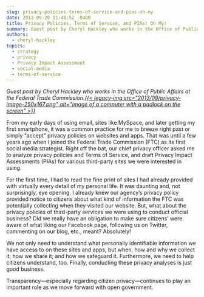 ```yaml
---
slug: privacy-policies-terms-of-service-and-pias-oh-my
date: 2013-09-20 11:48:52 -0400
title: Privacy Policies, Terms of Service, and PIAs! Oh My!
summary: Guest post by Cheryl Hackley who works in the Office of Public Affairs at the Federal Trade Commission. From my early days of using email, sites like MySpace, and later getting my first smartphone, it was a common practice for me to
authors:
  - cheryl-hackley
topics:
  - strategy
  - privacy
  - Privacy Impact Assessment
  - social-media
  - terms-of-service
---
```


_Guest post by Cheryl Hackley who works in the Office of Public Affairs at the Federal Trade Commission.[{{< legacy-img src="2013/09/privacy-image-250x167.png" alt="image of a computer with a padlock on the screen" >}}](https://s3.amazonaws.com/digitalgov/_legacy-img/2013/09/privacy-image.png)_

From my early days of using email, sites like MySpace, and later getting my first smartphone, it was a common practice for me to breeze right past or simply &#8220;accept&#8221; privacy policies on websites and apps. That was until a few years ago when I joined the Federal Trade Commission (FTC) as its first social media strategist. Right off the bat, our chief privacy officer asked me to analyze privacy policies and Terms of Service, and draft Privacy Impact Assessments (PIAs) for various third-party sites we were interested in using.

For the first time, I had to read the fine print of sites I had already provided with virtually every detail of my personal life. It was daunting and, not surprisingly, eye opening. I already knew our agency&#8217;s privacy policy provided notice to citizens about what kind of information the FTC was potentially collecting when they visited our website. But, what about the privacy policies of third-party services we were using to conduct official business? Did we really have an obligation to make sure citizens&#8217; were aware of what liking our Facebook page, following us on Twitter, commenting on our blog, etc., meant? Absolutely!

We not only need to understand what personally identifiable information we have access to on these sites and apps, but when, how and why we collect it; how we share it; and how we safeguard it. Furthermore, we need to help citizens understand, too. Finally, conducting these privacy analyses is just good business.

Transparency—especially regarding citizen privacy—continues to play an important role as we move forward with open government.